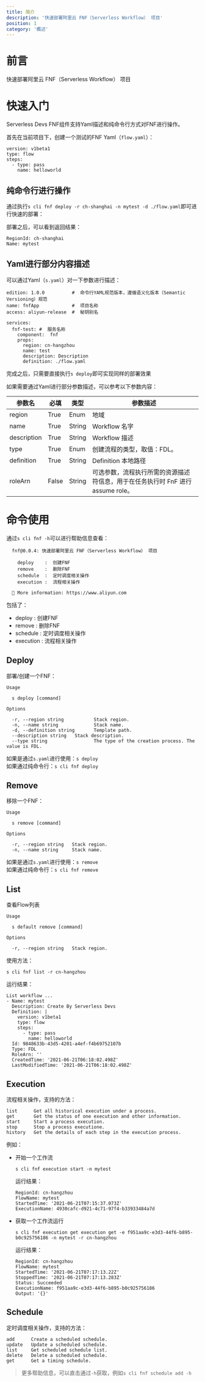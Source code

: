 ```yaml
---
title: 简介
description: '快速部署阿里云 FNF（Serverless Workflow） 项目'
position: 1
category: '概述'
---
```


# 前言

快速部署阿里云 FNF（Serverless Workflow） 项目


# 快速入门

Serverless Devs FNF组件支持Yaml描述和纯命令行方式对FNF进行操作。

首先在当前项目下，创建一个测试的FNF Yaml（`flow.yaml`）：

```
version: v1beta1
type: flow
steps:
  - type: pass
    name: helloworld

```

## 纯命令行进行操作

通过执行`s cli fnf deploy -r ch-shanghai -n mytest -d ./flow.yaml`即可进行快速的部署：

部署之后，可以看到返回结果：

```
RegionId: ch-shanghai
Name: mytest
```

## Yaml进行部分内容描述

可以通过Yaml（`s.yaml`）对一下参数进行描述：

```
edition: 1.0.0          #  命令行YAML规范版本，遵循语义化版本（Semantic Versioning）规范
name: fnfApp            #  项目名称
access: aliyun-release  #  秘钥别名

services:
  fnf-test: #  服务名称
    component:  fnf
    props:
      region: cn-hangzhou
      name: test
      description: Description
      definition: ./flow.yaml
```

完成之后，只需要直接执行`s deploy`即可实现同样的部署效果

如果需要通过Yaml进行部分参数描述，可以参考以下参数内容：

| 参数名 |  必填  |  类型  |  参数描述  |
| --- |  ---  |  ---  |  ---  |
| region | True | Enum | 地域 |
| name | True | String | Workflow 名字 |
| description | True | String | Workflow 描述 |
| type | True | Enum | 创建流程的类型，取值：FDL。 |
| definition | True | String | Definition 本地路径 |
| roleArn | False | String | 可选参数，流程执行所需的资源描述符信息，用于在任务执行时 FnF 进行 assume role。 |

# 命令使用

通过`s cli fnf -h`可以进行帮助信息查看：
```
  fnf@0.0.4: 快速部署阿里云 FNF（Serverless Workflow） 项目

    deploy    :  创建FNF
    remove    :  删除FNF
    schedule  :  定时调度相关操作
    execution :  流程相关操作

  🧭 More information: https://www.aliyun.com
```

包括了：
- deploy    :  创建FNF
- remove    :  删除FNF
- schedule  :  定时调度相关操作
- execution :  流程相关操作

## Deploy

部署/创建一个FNF：

```
Usage

  s deploy [command] 

Options

  -r, --region string           Stack region.                                       
  -n, --name string             Stack name.                                         
  -d, --definition string       Template path.                                      
  --description string   Stack description.                                  
  --type string                 The type of the creation process. The value is FDL. 
```

如果是通过`s.yaml`进行使用：`s deploy`   
如果通过纯命令行：`s cli fnf deploy`

## Remove

移除一个FNF：

```
Usage

  s remove [command] 

Options

  -r, --region string   Stack region. 
  -n, --name string     Stack name.
```

如果是通过`s.yaml`进行使用：`s remove`   
如果通过纯命令行：`s cli fnf remove`

## List

查看Flow列表

```
Usage

  s default remove [command] 

Options

  -r, --region string   Stack region. 
```

使用方法：

```
s cli fnf list -r cn-hangzhou
```

运行结果：

```
List workflow ... 
- Name: mytest
  Description: Create By Serverless Devs
  Definition: |
    version: v1beta1
    type: flow
    steps:
      - type: pass
        name: helloworld
  Id: 9848633b-43d5-4201-a4ef-f4b69752107b
  Type: FDL
  RoleArn: ''
  CreatedTime: '2021-06-21T06:18:02.498Z'
  LastModifiedTime: '2021-06-21T06:18:02.498Z'
```


## Execution

流程相关操作，支持的方法：
      
```
list      Get all historical execution under a process.          
get       Get the status of one execution and other information. 
start     Start a process execution.                             
stop      Stop a process executione.                             
history   Get the details of each step in the execution process.    
```

例如：

- 开始一个工作流

    ```
    s cli fnf execution start -n mytest
    ```
    
    运行结果：
    
    ```
    RegionId: cn-hangzhou
    FlowName: mytest
    StartedTime: '2021-06-21T07:15:37.073Z'
    ExecutionName: 4930cafc-d921-4c71-97f4-b33933484a7d
    ```

- 获取一个工作流运行

    ```
    s cli fnf execution get execution get -e f951aa9c-e3d3-44f6-b895-b0c925756186 -n mytest -r cn-hangzhou
    ```
    
    运行结果：
    
    ```
    RegionId: cn-hangzhou
    FlowName: mytest
    StartedTime: '2021-06-21T07:17:13.22Z'
    StoppedTime: '2021-06-21T07:17:13.283Z'
    Status: Succeeded
    ExecutionName: f951aa9c-e3d3-44f6-b895-b0c925756186
    Output: '{}'
    ```
    
## Schedule

定时调度相关操作，支持的方法：

```
add      Create a scheduled schedule. 
update   Update a scheduled schedule. 
list     Get scheduled schedule list. 
delete   Delete a scheduled schedule. 
get      Get a timing schedule.     
```


> 更多帮助信息，可以直击通过`-h`获取，例如`s cli fnf schedule add -h`
